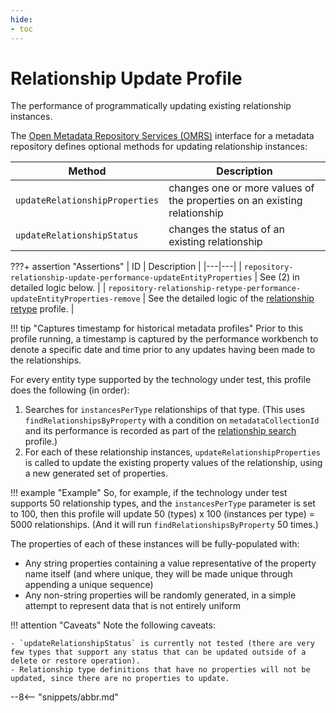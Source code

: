 ```yaml
---
hide:
- toc
---
```


<!-- SPDX-License-Identifier: CC-BY-4.0 -->
<!-- Copyright Contributors to the Egeria project. -->

# Relationship Update Profile

The performance of programmatically updating existing relationship instances.

The [Open Metadata Repository Services (OMRS)](./services/omrs) interface for a metadata repository defines optional methods for updating relationship instances:

| Method | Description |
|---|---|
| `updateRelationshipProperties` | changes one or more values of the properties on an existing relationship |
| `updateRelationshipStatus` | changes the status of an existing relationship |

???+ assertion "Assertions"
    | ID | Description |
    |---|---|
    | `repository-relationship-update-performance-updateEntityProperties` | See (2) in detailed logic below. |
    | `repository-relationship-retype-performance-updateEntityProperties-remove` | See the detailed logic of the [relationship retype](relationship-retype.md) profile. |

!!! tip "Captures timestamp for historical metadata profiles"
    Prior to this profile running, a timestamp is captured by the performance workbench to denote a specific date and time prior to any updates having been made to the relationships.

For every entity type supported by the technology under test, this profile does the following (in order):

1. Searches for `instancesPerType` relationships of that type. (This uses `findRelationshipsByProperty` with a condition on `metadataCollectionId` and its performance is recorded as part of the [relationship search](relationship-search.md) profile.)
1. For each of these relationship instances, `updateRelationshipProperties` is called to update the existing property values of the relationship, using a new generated set of properties.

!!! example "Example"
    So, for example, if the technology under test supports 50 relationship types, and the `instancesPerType` parameter is set to 100, then this profile will update 50 (types) x 100 (instances per type) = 5000 relationships. (And it will run `findRelationshipsByProperty` 50 times.)

The properties of each of these instances will be fully-populated with:

- Any string properties containing a value representative of the property name itself (and where unique, they will be made unique through appending a unique sequence)
- Any non-string properties will be randomly generated, in a simple attempt to represent data that is not entirely uniform

!!! attention "Caveats"
    Note the following caveats:

    - `updateRelationshipStatus` is currently not tested (there are very few types that support any status that can be updated outside of a delete or restore operation).
    - Relationship type definitions that have no properties will not be updated, since there are no properties to update.

--8<-- "snippets/abbr.md"
